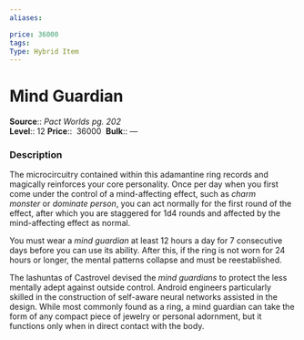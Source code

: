 ```yaml
---
aliases: 

price: 36000
tags: 
Type: Hybrid Item
---
```


# Mind Guardian

**Source**:: _Pact Worlds pg. 202_  
**Level**:: 12
**Price**::  36000 
**Bulk**:: —

### Description

The microcircuitry contained within this adamantine ring records and magically reinforces your core personality. Once per day when you first come under the control of a mind-affecting effect, such as _charm monster_ or _dominate person_, you can act normally for the first round of the effect, after which you are staggered for 1d4 rounds and affected by the mind-affecting effect as normal.  
  
You must wear a _mind guardian_ at least 12 hours a day for 7 consecutive days before you can use its ability. After this, if the ring is not worn for 24 hours or longer, the mental patterns collapse and must be reestablished.  
  
The lashuntas of Castrovel devised the _mind guardians_ to protect the less mentally adept against outside control. Android engineers particularly skilled in the construction of self-aware neural networks assisted in the design. While most commonly found as a ring, a mind guardian can take the form of any compact piece of jewelry or personal adornment, but it functions only when in direct contact with the body.
